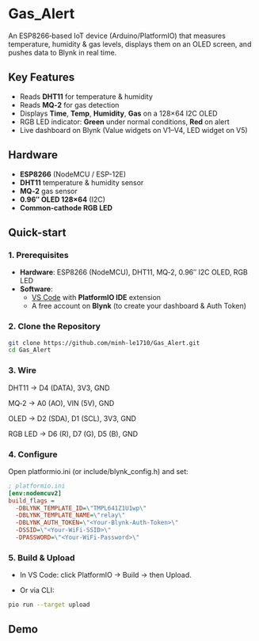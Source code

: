 # Gas_Alert

An ESP8266‑based IoT device (Arduino/PlatformIO) that measures temperature, humidity & gas levels, displays them on an OLED screen, and pushes data to Blynk in real time.

## Key Features
- Reads **DHT11** for temperature & humidity  
- Reads **MQ‑2** for gas detection  
- Displays **Time**, **Temp**, **Humidity**, **Gas** on a 128×64 I2C OLED  
- RGB LED indicator: **Green** under normal conditions, **Red** on alert  
- Live dashboard on Blynk (Value widgets on V1–V4, LED widget on V5)

## Hardware
- **ESP8266** (NodeMCU / ESP-12E)  
- **DHT11** temperature & humidity sensor  
- **MQ‑2** gas sensor  
- **0.96″ OLED 128×64** (I2C)  
- **Common‑cathode RGB LED**

## Quick-start
### 1. Prerequisites  
- **Hardware**: ESP8266 (NodeMCU), DHT11, MQ‑2, 0.96″ I2C OLED, RGB LED  
- **Software**:  
  - [VS Code](https://code.visualstudio.com/) with **PlatformIO IDE** extension  
  - A free account on **Blynk** (to create your dashboard & Auth Token)  

### 2. Clone the Repository  
```bash
git clone https://github.com/minh-le1710/Gas_Alert.git
cd Gas_Alert
```
### 3. Wire 
DHT11 → D4 (DATA), 3V3, GND

MQ‑2 → A0 (AO), VIN (5V), GND

OLED → D2 (SDA), D1 (SCL), 3V3, GND

RGB LED → D6 (R), D7 (G), D5 (B), GND

### 4. Configure
Open platformio.ini (or include/blynk_config.h) and set:
```ini
; platformio.ini
[env:nodemcuv2]
build_flags =
  -DBLYNK_TEMPLATE_ID=\"TMPL641Z1U1wp\"
  -DBLYNK_TEMPLATE_NAME=\"relay\"
  -DBLYNK_AUTH_TOKEN=\"<Your-Blynk-Auth-Token>\"
  -DSSID=\"<Your-WiFi-SSID>\"
  -DPASSWORD=\"<Your-WiFi-Password>\"
```
### 5. Build & Upload
- In VS Code: click PlatformIO → Build → then Upload.

- Or via CLI:

```bash
pio run --target upload
```

## Demo
